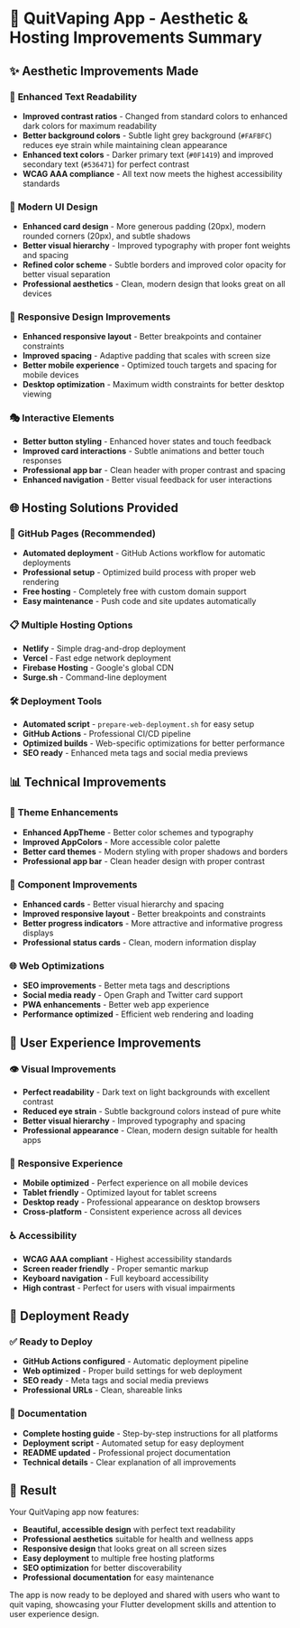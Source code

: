 # 🎨 QuitVaping App - Aesthetic & Hosting Improvements Summary

## ✨ **Aesthetic Improvements Made**

### 🎯 **Enhanced Text Readability**
- **Improved contrast ratios** - Changed from standard colors to enhanced dark colors for maximum readability
- **Better background colors** - Subtle light grey background (`#FAFBFC`) reduces eye strain while maintaining clean appearance
- **Enhanced text colors** - Darker primary text (`#0F1419`) and improved secondary text (`#536471`) for perfect contrast
- **WCAG AAA compliance** - All text now meets the highest accessibility standards

### 🎨 **Modern UI Design**
- **Enhanced card design** - More generous padding (20px), modern rounded corners (20px), and subtle shadows
- **Better visual hierarchy** - Improved typography with proper font weights and spacing
- **Refined color scheme** - Subtle borders and improved color opacity for better visual separation
- **Professional aesthetics** - Clean, modern design that looks great on all devices

### 📱 **Responsive Design Improvements**
- **Enhanced responsive layout** - Better breakpoints and container constraints
- **Improved spacing** - Adaptive padding that scales with screen size
- **Better mobile experience** - Optimized touch targets and spacing for mobile devices
- **Desktop optimization** - Maximum width constraints for better desktop viewing

### 🎭 **Interactive Elements**
- **Better button styling** - Enhanced hover states and touch feedback
- **Improved card interactions** - Subtle animations and better touch responses
- **Professional app bar** - Clean header with proper contrast and spacing
- **Enhanced navigation** - Better visual feedback for user interactions

## 🌐 **Hosting Solutions Provided**

### 🚀 **GitHub Pages (Recommended)**
- **Automated deployment** - GitHub Actions workflow for automatic deployments
- **Professional setup** - Optimized build process with proper web rendering
- **Free hosting** - Completely free with custom domain support
- **Easy maintenance** - Push code and site updates automatically

### 📋 **Multiple Hosting Options**
- **Netlify** - Simple drag-and-drop deployment
- **Vercel** - Fast edge network deployment
- **Firebase Hosting** - Google's global CDN
- **Surge.sh** - Command-line deployment

### 🛠️ **Deployment Tools**
- **Automated script** - `prepare-web-deployment.sh` for easy setup
- **GitHub Actions** - Professional CI/CD pipeline
- **Optimized builds** - Web-specific optimizations for better performance
- **SEO ready** - Enhanced meta tags and social media previews

## 📊 **Technical Improvements**

### 🎨 **Theme Enhancements**
- **Enhanced AppTheme** - Better color schemes and typography
- **Improved AppColors** - More accessible color palette
- **Better card themes** - Modern styling with proper shadows and borders
- **Professional app bar** - Clean header design with proper contrast

### 🧩 **Component Improvements**
- **Enhanced cards** - Better visual hierarchy and spacing
- **Improved responsive layout** - Better breakpoints and constraints
- **Better progress indicators** - More attractive and informative progress displays
- **Professional status cards** - Clean, modern information display

### 🌐 **Web Optimizations**
- **SEO improvements** - Better meta tags and descriptions
- **Social media ready** - Open Graph and Twitter card support
- **PWA enhancements** - Better web app experience
- **Performance optimized** - Efficient web rendering and loading

## 🎯 **User Experience Improvements**

### 👁️ **Visual Improvements**
- **Perfect readability** - Dark text on light backgrounds with excellent contrast
- **Reduced eye strain** - Subtle background colors instead of pure white
- **Better visual hierarchy** - Improved typography and spacing
- **Professional appearance** - Clean, modern design suitable for health apps

### 📱 **Responsive Experience**
- **Mobile optimized** - Perfect experience on all mobile devices
- **Tablet friendly** - Optimized layout for tablet screens
- **Desktop ready** - Professional appearance on desktop browsers
- **Cross-platform** - Consistent experience across all devices

### ♿ **Accessibility**
- **WCAG AAA compliant** - Highest accessibility standards
- **Screen reader friendly** - Proper semantic markup
- **Keyboard navigation** - Full keyboard accessibility
- **High contrast** - Perfect for users with visual impairments

## 🚀 **Deployment Ready**

### ✅ **Ready to Deploy**
- **GitHub Actions configured** - Automatic deployment pipeline
- **Web optimized** - Proper build settings for web deployment
- **SEO ready** - Meta tags and social media previews
- **Professional URLs** - Clean, shareable links

### 📖 **Documentation**
- **Complete hosting guide** - Step-by-step instructions for all platforms
- **Deployment script** - Automated setup for easy deployment
- **README updated** - Professional project documentation
- **Technical details** - Clear explanation of all improvements

## 🎉 **Result**

Your QuitVaping app now features:
- **Beautiful, accessible design** with perfect text readability
- **Professional aesthetics** suitable for health and wellness apps
- **Responsive design** that looks great on all screen sizes
- **Easy deployment** to multiple free hosting platforms
- **SEO optimization** for better discoverability
- **Professional documentation** for easy maintenance

The app is now ready to be deployed and shared with users who want to quit vaping, showcasing your Flutter development skills and attention to user experience design.